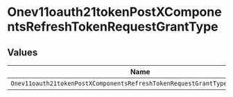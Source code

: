 # Onev11oauth21tokenPostXComponentsRefreshTokenRequestGrantType


## Values

| Name                                                                        | Value                                                                       |
| --------------------------------------------------------------------------- | --------------------------------------------------------------------------- |
| `Onev11oauth21tokenPostXComponentsRefreshTokenRequestGrantTypeRefreshToken` | refresh_token                                                               |
